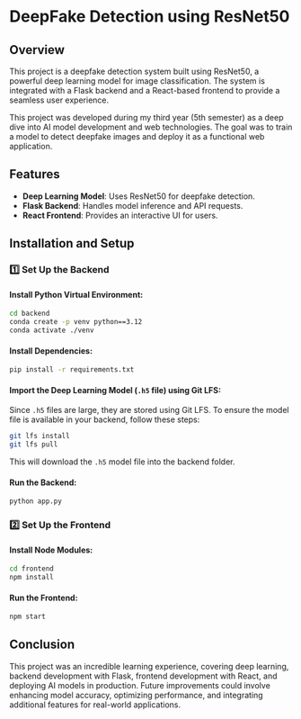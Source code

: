 # DeepFake Detection using ResNet50

## Overview
This project is a deepfake detection system built using ResNet50, a powerful deep learning model for image classification. The system is integrated with a Flask backend and a React-based frontend to provide a seamless user experience.

This project was developed during my third year (5th semester) as a deep dive into AI model development and web technologies. The goal was to train a model to detect deepfake images and deploy it as a functional web application.

## Features
- **Deep Learning Model**: Uses ResNet50 for deepfake detection.
- **Flask Backend**: Handles model inference and API requests.
- **React Frontend**: Provides an interactive UI for users.

## Installation and Setup

### **1️⃣ Set Up the Backend**
#### Install Python Virtual Environment:
```sh
cd backend
conda create -p venv python==3.12
conda activate ./venv
```
#### Install Dependencies:
```sh
pip install -r requirements.txt
```
#### Import the Deep Learning Model (`.h5` file) using Git LFS:
Since `.h5` files are large, they are stored using Git LFS. To ensure the model file is available in your backend, follow these steps:
```sh
git lfs install
git lfs pull
```
This will download the `.h5` model file into the backend folder.

#### Run the Backend:
```sh
python app.py
```

### **2️⃣ Set Up the Frontend**
#### Install Node Modules:
```sh
cd frontend
npm install
```
#### Run the Frontend:
```sh
npm start
```

## Conclusion
This project was an incredible learning experience, covering deep learning, backend development with Flask, frontend development with React, and deploying AI models in production. Future improvements could involve enhancing model accuracy, optimizing performance, and integrating additional features for real-world applications.
